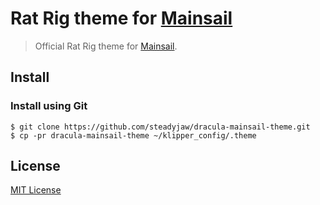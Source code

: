 # Rat Rig theme for [Mainsail](https://docs.mainsail.xyz/)

> Official Rat Rig theme for [Mainsail](https://docs.mainsail.xyz/).

## Install

### Install using Git

```
$ git clone https://github.com/steadyjaw/dracula-mainsail-theme.git
$ cp -pr dracula-mainsail-theme ~/klipper_config/.theme
```

## License

[MIT License](./LICENSE)
